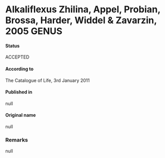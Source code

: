 # Alkaliflexus Zhilina, Appel, Probian, Brossa, Harder, Widdel & Zavarzin, 2005 GENUS

#### Status
ACCEPTED

#### According to
The Catalogue of Life, 3rd January 2011

#### Published in
null

#### Original name
null

### Remarks
null